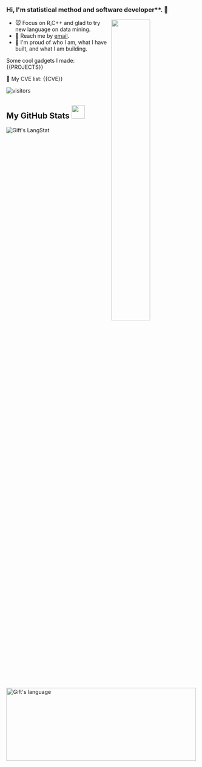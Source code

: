 <!-- <a href="https://busy.moe/"><img align="right" src="https://busy.moe/badges/2?style=for-the-badge"/></a> -->

### Hi, I'm statistical method and software developer**. 👋

<a href="https://github.com/ShouyeLiu?tab=repositories">
  <img align="right" src="https://github-readme-stats.vercel.app/api/top-langs?username=ShouyeLiu&langs_count=10&show_icons=true&locale=en&layout=compact&theme=light" width="45%" />
</a>

- 🐭 Focus on R,C++ and glad to try new language on data mining.
- 📩 Reach me by [email](mailto:shouye.liu@uq.edu.au).
- 💫 I'm proud of who I am, what I have built, and what I am building.

Some cool gadgets I made:
{{PROJECTS}}

🎯 My CVE list:
{{CVE}}

![visitors](https://visitor-badge.laobi.icu/badge?page_id=ShouyeLiu)


 ##  My GitHub Stats <img src = "https://i.pinimg.com/originals/65/c4/f4/65c4f452571be1261e9c623f7da488ac.gif" width = 35px> 
 
 <div>
   <img align="center" src="https://github-readme-streak-stats.herokuapp.com/?user=ShouyeLiu" alt="Gift's LangStat" />
  <img align="center" src="https://github-readme-stats.vercel.app/api/top-langs?username=ShouyeLiu&langs_count=10&show_icons=true&locale=en&layout=compact&theme=light" alt="Gift's language" height="192px"  width="500px"/>
</div>
<!-- THE END -->
